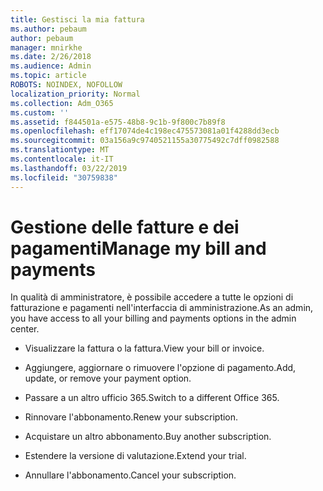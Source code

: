```yaml
---
title: Gestisci la mia fattura
ms.author: pebaum
author: pebaum
manager: mnirkhe
ms.date: 2/26/2018
ms.audience: Admin
ms.topic: article
ROBOTS: NOINDEX, NOFOLLOW
localization_priority: Normal
ms.collection: Adm_O365
ms.custom: ''
ms.assetid: f844501a-e575-48b8-9c1b-9f800c7b89f8
ms.openlocfilehash: eff17074de4c198ec475573081a01f4288dd3ecb
ms.sourcegitcommit: 03a156a9c9740521155a30775492c7dff0982588
ms.translationtype: MT
ms.contentlocale: it-IT
ms.lasthandoff: 03/22/2019
ms.locfileid: "30759838"
---
```

# <a name="manage-my-bill-and-payments"></a><span data-ttu-id="b8f99-102">Gestione delle fatture e dei pagamenti</span><span class="sxs-lookup"><span data-stu-id="b8f99-102">Manage my bill and payments</span></span>

<span data-ttu-id="b8f99-103">In qualità di amministratore, è possibile accedere a tutte le opzioni di fatturazione e pagamenti nell'interfaccia di amministrazione.</span><span class="sxs-lookup"><span data-stu-id="b8f99-103">As an admin, you have access to all your billing and payments options in the admin center.</span></span>
  
- <span data-ttu-id="b8f99-104">Visualizzare la fattura o la fattura.</span><span class="sxs-lookup"><span data-stu-id="b8f99-104">View your bill or invoice.</span></span>
    
- <span data-ttu-id="b8f99-105">Aggiungere, aggiornare o rimuovere l'opzione di pagamento.</span><span class="sxs-lookup"><span data-stu-id="b8f99-105">Add, update, or remove your payment option.</span></span>
    
- <span data-ttu-id="b8f99-106">Passare a un altro ufficio 365.</span><span class="sxs-lookup"><span data-stu-id="b8f99-106">Switch to a different Office 365.</span></span>
    
- <span data-ttu-id="b8f99-107">Rinnovare l'abbonamento.</span><span class="sxs-lookup"><span data-stu-id="b8f99-107">Renew your subscription.</span></span>
    
- <span data-ttu-id="b8f99-108">Acquistare un altro abbonamento.</span><span class="sxs-lookup"><span data-stu-id="b8f99-108">Buy another subscription.</span></span>
    
- <span data-ttu-id="b8f99-109">Estendere la versione di valutazione.</span><span class="sxs-lookup"><span data-stu-id="b8f99-109">Extend your trial.</span></span>
    
- <span data-ttu-id="b8f99-110">Annullare l'abbonamento.</span><span class="sxs-lookup"><span data-stu-id="b8f99-110">Cancel your subscription.</span></span>
    

